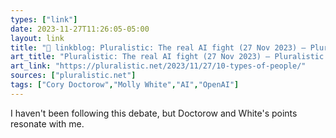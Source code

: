 ```yaml
---
types: ["link"]
date: 2023-11-27T11:26:05-05:00
layout: link
title: "🔗 linkblog: Pluralistic: The real AI fight (27 Nov 2023) – Pluralistic: Daily links from Cory Doctorow'"
art_title: "Pluralistic: The real AI fight (27 Nov 2023) – Pluralistic: Daily links from Cory Doctorow"
art_link: "https://pluralistic.net/2023/11/27/10-types-of-people/"
sources: ["pluralistic.net"]
tags: ["Cory Doctorow","Molly White","AI","OpenAI"]
---
```

I haven't been following this debate, but Doctorow and White's points resonate with me.
